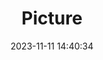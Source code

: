 ---
weight: 1
images:
- /images/edited/218.jpeg
title: Picture
date: 2023-11-11 14:40:34
tags: [luminarneo,work,ilce7m3,person,people]
---